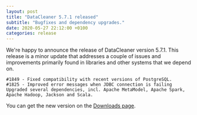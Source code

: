 ```yaml
---
layout: post
title: "DataCleaner 5.7.1 released"
subtitle: "Bugfixes and dependency upgrades."
date: 2020-05-27 22:12:00 +0100
categories: release
---
```


We're happy to announce the release of DataCleaner version 5.7.1. This release is a minor update that addresses a couple of issues and improvements primarily found in libraries and other systems that we depend on.

```
#1849 - Fixed compatibility with recent versions of PostgreSQL.
#1825 - Improved error messages when JDBC connection is failing
Upgraded several dependencies, incl. Apache MetaModel, Apache Spark, Apache Hadoop, Jackson and Scala.
```

You can get the new version on the [Downloads page](/downloads).
